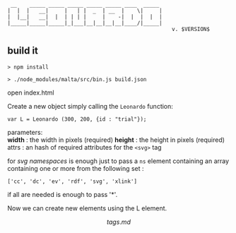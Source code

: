 ```
 __    _____ _____ _____ _____ _____ ____  _____ 
|  |  |   __|     |   | |  _  | __  |    \|     |
|  |__|   __|  |  | | | |     |    -|  |  |  |  |
|_____|_____|_____|_|___|__|__|__|__|____/|_____|
                                                    v. $VERSION$
```


## build it

`> npm install`

`> ./node_modules/malta/src/bin.js build.json`

open index.html


Create a new object simply calling the `Leonardo` function:  
```
var L = Leonardo (300, 200, {id : "trial"});
```
parameters:  
**width** : the width in pixels (required)
**height** : the height in pixels (required)
attrs : an hash of required attributes for the `<svg>` tag

for _svg namespaces_ is enough just to pass a `ns` element containing an array containing one or more from the following set :
```
['cc', 'dc', 'ev', 'rdf', 'svg', 'xlink']
```
if all are needed is enough to pass '*'.  

Now we can create new elements using the L element.

$$tags.md$$





